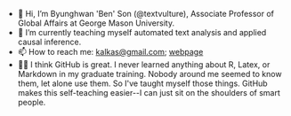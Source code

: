 - 👋 Hi, I’m Byunghwan 'Ben' Son (@textvulture), Associate Professor of Global Affairs at George Mason University.
- 🌱 I’m currently teaching myself automated text analysis and applied causal inference.
- 📫 How to reach me: kalkas@gmail.com; [webpage](https://ben-son.netlify.app/) 
- 👨‍💻 I think GitHub is great. I never learned anything about R, Latex, or Markdown in my graduate training. Nobody around me seemed to know them, let alone use them. So I've taught myself those things. GitHub makes this self-teaching easier--I can just sit on the shoulders of smart people.

<!---
textvulture/textvulture is a ✨ special ✨ repository because its `README.md` (this file) appears on your GitHub profile.
You can click the Preview link to take a look at your changes.
--->
